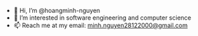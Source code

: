 - 👋 Hi, I’m @hoangminh-nguyen
- 👀 I’m interested in software engineering and computer science
- 📫 Reach me at my email: minh.nguyen28122000@gmail.com

<!---
hoangminh-nguyen/hoangminh-nguyen is a ✨ special ✨ repository because its `README.md` (this file) appears on your GitHub profile.
You can click the Preview link to take a look at your changes.
--->
